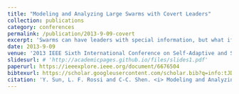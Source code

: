 ```yaml
---
title: "Modeling and Analyzing Large Swarms with Covert Leaders"
collection: publications
category: conferences
permalink: /publication/2013-9-09-covert
excerpt: 'Swarms can have leaders with special information, but what if individual members of swarm have no knowledge of who the leaders are?'
date: 2013-9-09
venue: '2013 IEEE Sixth International Conference on Self-Adaptive and Self-Organizing Systems (SASO 2013)'
slidesurl: # 'http://academicpages.github.io/files/slides1.pdf'
paperurl: https://ieeexplore.ieee.org/document/6676504
bibtexurl: https://scholar.googleusercontent.com/scholar.bib?q=info:tJDjdlqRmrMJ:scholar.google.com/&output=citation&scisdr=CgIh17K0EKr25Q7Lcrk:AAZF9b8AAAAAaMjNarm4y2weG2Z_sbNvSeUCWog&scisig=AAZF9b8AAAAAaMjNag51WxLGODsz5ZmAzkYezYg&scisf=4&ct=citation&cd=-1&hl=en
citation: 'Y. Sun, L. F. Rossi and C-C. Shen. <i> Modeling and Analyzing Large Swarms with Covert Leaders </i> 2013 IEEE Sixth International Conference on Self-Adaptive and Self-Organizing Systems (SASO 2013). 9-13 September 2013. Philadelphia PA. Pp. 169-178. 2013.'
---
```

